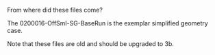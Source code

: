 From where did these files come?
 
 The 0200016-OffSml-SG-BaseRun is the exemplar simplified geometry case.

 Note that these files are old and should be upgraded to 3b.